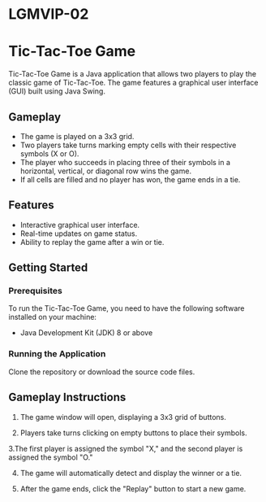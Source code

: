 # LGMVIP-02
# Tic-Tac-Toe Game

Tic-Tac-Toe Game is a Java application that allows two players to play the classic game of Tic-Tac-Toe. The game features a graphical user interface (GUI) built using Java Swing.

## Gameplay

- The game is played on a 3x3 grid.
- Two players take turns marking empty cells with their respective symbols (X or O).
- The player who succeeds in placing three of their symbols in a horizontal, vertical, or diagonal row wins the game.
- If all cells are filled and no player has won, the game ends in a tie.

## Features

- Interactive graphical user interface.
- Real-time updates on game status.
- Ability to replay the game after a win or tie.

## Getting Started

### Prerequisites

To run the Tic-Tac-Toe Game, you need to have the following software installed on your machine:

- Java Development Kit (JDK) 8 or above

### Running the Application

Clone the repository or download the source code files.

## Gameplay Instructions
1. The game window will open, displaying a 3x3 grid of buttons.

2. Players take turns clicking on empty buttons to place their symbols.

3.The first player is assigned the symbol "X," and the second player is assigned the symbol "O."

4. The game will automatically detect and display the winner or a tie.

5. After the game ends, click the "Replay" button to start a new game.
